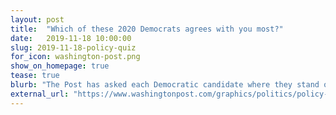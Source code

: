 ```yaml
---
layout: post
title:  "Which of these 2020 Democrats agrees with you most?"
date:   2019-11-18 10:00:00
slug: 2019-11-18-policy-quiz
for_icon: washington-post.png
show_on_homepage: true
tease: true
blurb: "The Post has asked each Democratic candidate where they stand on more than 85 policy questions. Now, it’s your turn to answer."
external_url: "https://www.washingtonpost.com/graphics/politics/policy-2020/quiz-which-candidate-agrees-with-me/"
---
```



